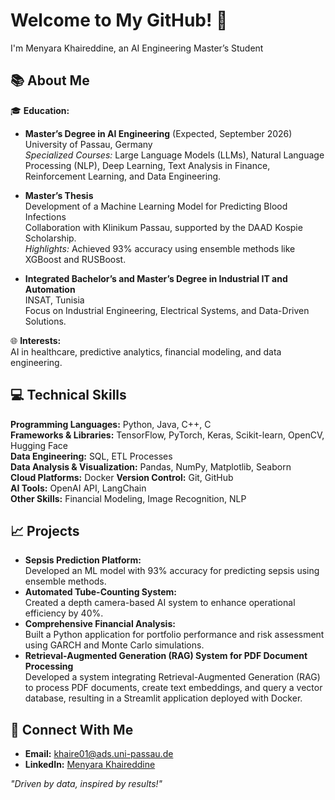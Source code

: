 # Welcome to My GitHub! 👋  
I'm Menyara Khaireddine, an AI Engineering Master’s Student  
 
## 📚 About Me  
🎓 **Education:**  
- **Master’s Degree in AI Engineering** (Expected, September 2026)  
  University of Passau, Germany  
  *Specialized Courses:* Large Language Models (LLMs), Natural Language Processing (NLP), Deep Learning, Text Analysis in Finance, Reinforcement Learning, and Data Engineering.  
- **Master’s Thesis**  
  Development of a Machine Learning Model for Predicting Blood Infections  
  Collaboration with Klinikum Passau, supported by the DAAD Kospie Scholarship.  
  *Highlights:* Achieved 93% accuracy using ensemble methods like XGBoost and RUSBoost.  

- **Integrated Bachelor’s and Master’s Degree in Industrial IT and Automation**  
  INSAT, Tunisia  
  Focus on Industrial Engineering, Electrical Systems, and Data-Driven Solutions.  
 

🌐 **Interests:**  
AI in healthcare, predictive analytics, financial modeling, and data engineering.  

## 💻 Technical Skills  
**Programming Languages:** Python, Java, C++, C  
**Frameworks & Libraries:** TensorFlow, PyTorch, Keras, Scikit-learn, OpenCV, Hugging Face  
**Data Engineering:** SQL, ETL Processes  
**Data Analysis & Visualization:** Pandas, NumPy, Matplotlib, Seaborn  
**Cloud Platforms:** Docker
**Version Control:** Git, GitHub  
**AI Tools:** OpenAI API, LangChain  
**Other Skills:** Financial Modeling, Image Recognition, NLP  

## 📈 Projects  
- **Sepsis Prediction Platform:**  
  Developed an ML model with 93% accuracy for predicting sepsis using ensemble methods.  
- **Automated Tube-Counting System:**  
  Created a depth camera-based AI system to enhance operational efficiency by 40%.  
- **Comprehensive Financial Analysis:**  
  Built a Python application for portfolio performance and risk assessment using GARCH and Monte Carlo simulations.
- **Retrieval-Augmented Generation (RAG) System for PDF Document Processing**  
  Developed a system integrating Retrieval-Augmented Generation (RAG) to process PDF documents, create text embeddings, and query a vector database, resulting in a Streamlit application deployed with Docker.  


## 🤝 Connect With Me  
- **Email:** khaire01@ads.uni-passau.de  
- **LinkedIn:** [Menyara Khaireddine](https://linkedin.com/in/Menyara-K)  

*"Driven by data, inspired by results!"*  
